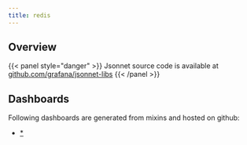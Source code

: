 ```yaml
---
title: redis
---
```


## Overview



{{< panel style="danger" >}}
Jsonnet source code is available at [github.com/grafana/jsonnet-libs](https://github.com/grafana/jsonnet-libs/tree/master/redis-mixin)
{{< /panel >}}

## Dashboards
Following dashboards are generated from mixins and hosted on github:


- [*](https://github.com/monitoring-mixins/website/blob/master/assets/redis/dashboards/*.json)
